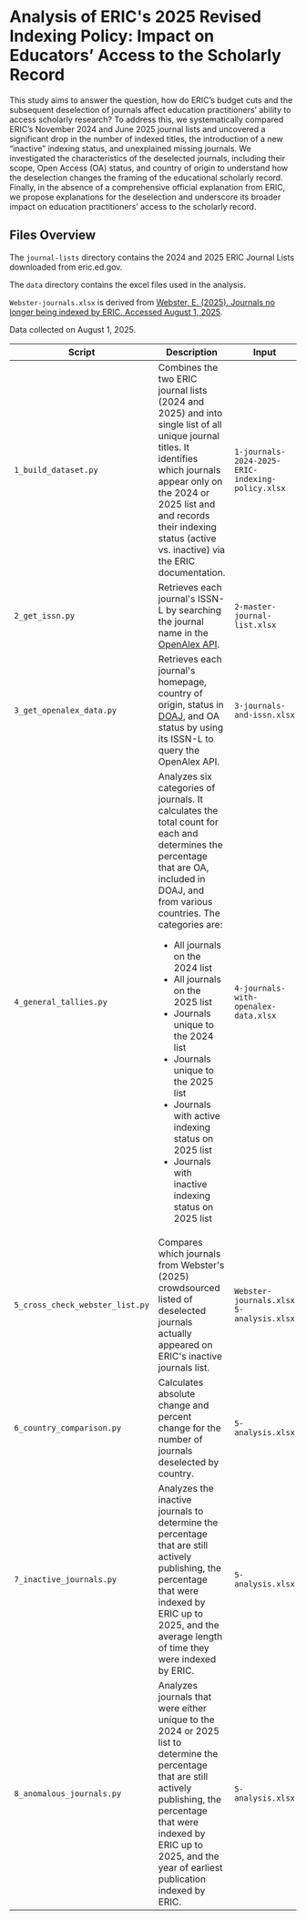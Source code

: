# Analysis of ERIC's 2025 Revised Indexing Policy: Impact on Educators’ Access to the Scholarly Record 
This study aims to answer the question, how do ERIC’s budget cuts and the subsequent deselection of journals affect education practitioners’ ability to access scholarly research? To address this, we systematically compared ERIC’s November 2024 and June 2025 journal lists and uncovered a significant drop in the number of indexed titles, the introduction of a new “inactive” indexing status, and unexplained missing journals. We investigated the characteristics of the deselected journals, including their scope, Open Access (OA) status, and country of origin to understand how the deselection changes the framing of the educational scholarly record. Finally, in the absence of a comprehensive official explanation from ERIC, we propose explanations for the deselection and underscore its broader impact on education practitioners’ access to the scholarly record. 

## Files Overview
The `journal-lists` directory contains the 2024 and 2025 ERIC Journal Lists downloaded from eric.ed.gov.

The `data` directory contains the excel files used in the analysis.

`Webster-journals.xlsx` is derived from [Webster, E. (2025). Journals no longer being indexed by ERIC. Accessed August 1, 2025](https://docs.google.com/document/d/1H5qSJQE2N-wh6FxnWxBHE9r5Oq9mW-kI5Q_LDf4pKs4/edit?tab=t.0#heading=h.amc5r0s78jxx.).

Data collected on August 1, 2025.

| Script     | Description | Input     | Output |
| ----------- | ----------- | ----------- | ----------- |
|`1_build_dataset.py` | Combines the two ERIC journal lists (2024 and 2025) and into single list of all unique journal titles. It identifies which journals appear only on the 2024 or 2025 list and and records their indexing status (active vs. inactive) via the ERIC documentation. | `1-journals-2024-2025-ERIC-indexing-policy.xlsx` | `2-master-journal-list.xlsx` |
| `2_get_issn.py` | Retrieves each journal's ISSN-L by searching the journal name in the [OpenAlex API](https://docs.openalex.org/how-to-use-the-api/api-overview). | `2-master-journal-list.xlsx` | `3-journals-and-issn.xlsx` |
| `3_get_openalex_data.py` | Retrieves each journal's homepage, country of origin, status in [DOAJ](https://doaj.org/), and OA status by using its ISSN-L to query the OpenAlex API. | `3-journals-and-issn.xlsx` | `4-journals-with-openalex-data.xlsx` |
| `4_general_tallies.py` | Analyzes six categories of journals. It calculates the total count for each and determines the percentage that are OA, included in DOAJ, and from various countries. The categories are: <ul><li>All journals on the 2024 list</li><li>All journals on the 2025 list</li><li>Journals unique to the 2024 list</li><li>Journals unique to the 2025 list</li><li>Journals with active indexing status on 2025 list</li><li>Journals with inactive indexing status on 2025 list</li></ul> | `4-journals-with-openalex-data.xlsx` | `5-analysis.xlsx` |
| `5_cross_check_webster_list.py` | Compares which journals from Webster's (2025) crowdsourced listed of deselected journals actually appeared on ERIC's inactive journals list. | `Webster-journals.xlsx` <br> `5-analysis.xlsx` | |
| `6_country_comparison.py` | Calculates absolute change and percent change for the number of journals deselected by country. | `5-analysis.xlsx` | |
| `7_inactive_journals.py` | Analyzes the inactive journals to determine the percentage that are still actively publishing, the percentage that were indexed by ERIC up to 2025, and the average length of time they were indexed by ERIC. | `5-analysis.xlsx`| |
| `8_anomalous_journals.py` | Analyzes journals that were either unique to the 2024 or 2025 list to determine the percentage that are still actively publishing, the percentage that were indexed by ERIC up to 2025, and the year of earliest publication indexed by ERIC. | `5-analysis.xlsx`| |
